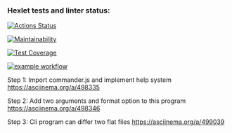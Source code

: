 ### Hexlet tests and linter status:
[![Actions Status](https://github.com/andymodd/frontend-project-lvl2/workflows/hexlet-check/badge.svg)](https://github.com/andymodd/frontend-project-lvl2/actions)

[![Maintainability](https://api.codeclimate.com/v1/badges/a98557aedf1d3bf083c8/maintainability)](https://codeclimate.com/github/andymodd/frontend-project-lvl2/maintainability)

[![Test Coverage](https://api.codeclimate.com/v1/badges/a98557aedf1d3bf083c8/test_coverage)](https://codeclimate.com/github/andymodd/frontend-project-lvl2/test_coverage)

[![example workflow](https://github.com/andymodd/rontend-project-lvl2/workflows/EslintAndTest/badge.svg)](https://github.com/andymodd/frontend-project-lvl2/actions)

Step 1: Import commander.js and implement help system
https://asciinema.org/a/498335

Step 2: Add two arguments and format option to this program
https://asciinema.org/a/498346

Step 3: Cli program can differ two flat files
https://asciinema.org/a/499039